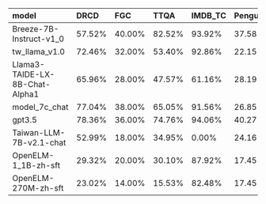 | model                          | DRCD   | FGC    | TTQA   | IMDB_TC   | PenguinsInTable_TC   | average   |
|:-------------------------------|:-------|:-------|:-------|:----------|:---------------------|:----------|
| Breeze-7B-Instruct-v1_0        | 57.52% | 40.00% | 82.52% | 93.92%    | 37.58%               | 62.31%    |
| tw_llama_v1.0                  | 72.46% | 32.00% | 53.40% | 92.86%    | 22.15%               | 54.57%    |
| Llama3-TAIDE-LX-8B-Chat-Alpha1 | 65.96% | 28.00% | 47.57% | 61.16%    | 28.19%               | 46.18%    |
| model_7c_chat                  | 77.04% | 38.00% | 65.05% | 91.56%    | 26.85%               | 59.70%    |
| gpt3.5                         | 78.36% | 36.00% | 74.76% | 94.06%    | 40.27%               | 64.69%    |
| Taiwan-LLM-7B-v2.1-chat        | 52.99% | 18.00% | 34.95% | 0.00%     | 24.16%               | 26.02%    |
| OpenELM-1_1B-zh-sft            | 29.32% | 20.00% | 30.10% | 87.92%    | 17.45%               | 36.96%    |
| OpenELM-270M-zh-sft            | 23.02% | 14.00% | 15.53% | 82.48%    | 17.45%               | 30.50%    |